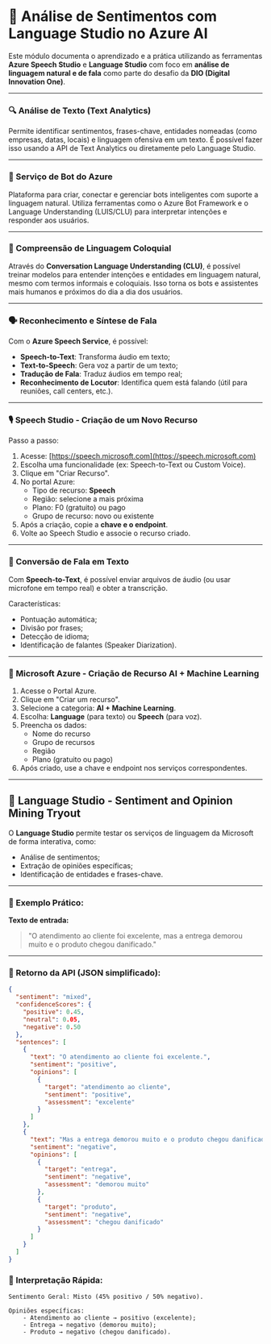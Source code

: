 # 🚀 Análise de Sentimentos com Language Studio no Azure AI

Este módulo documenta o aprendizado e a prática utilizando as ferramentas **Azure Speech Studio** e **Language Studio** com foco em **análise de linguagem natural e de fala** como parte do desafio da **DIO (Digital Innovation One)**.

---

### 🔍 Análise de Texto (Text Analytics)

Permite identificar sentimentos, frases-chave, entidades nomeadas (como empresas, datas, locais) e linguagem ofensiva em um texto. É possível fazer isso usando a API de Text Analytics ou diretamente pelo Language Studio.

---

### 🤖 Serviço de Bot do Azure

Plataforma para criar, conectar e gerenciar bots inteligentes com suporte a linguagem natural. Utiliza ferramentas como o Azure Bot Framework e o Language Understanding (LUIS/CLU) para interpretar intenções e responder aos usuários.

---

### 💬 Compreensão de Linguagem Coloquial

Através do **Conversation Language Understanding (CLU)**, é possível treinar modelos para entender intenções e entidades em linguagem natural, mesmo com termos informais e coloquiais. Isso torna os bots e assistentes mais humanos e próximos do dia a dia dos usuários.

---

### 🗣️ Reconhecimento e Síntese de Fala

Com o **Azure Speech Service**, é possível:

- **Speech-to-Text**: Transforma áudio em texto;
- **Text-to-Speech**: Gera voz a partir de um texto;
- **Tradução de Fala**: Traduz áudios em tempo real;
- **Reconhecimento de Locutor**: Identifica quem está falando (útil para reuniões, call centers, etc.).

---

### 🎙️ Speech Studio - Criação de um Novo Recurso

Passo a passo:

1. Acesse: [https://speech.microsoft.com](https://speech.microsoft.com)
2. Escolha uma funcionalidade (ex: Speech-to-Text ou Custom Voice).
3. Clique em "Criar Recurso".
4. No portal Azure:
   - Tipo de recurso: **Speech**
   - Região: selecione a mais próxima
   - Plano: F0 (gratuito) ou pago
   - Grupo de recurso: novo ou existente
5. Após a criação, copie a **chave e o endpoint**.
6. Volte ao Speech Studio e associe o recurso criado.

---

### 🔄 Conversão de Fala em Texto

Com **Speech-to-Text**, é possível enviar arquivos de áudio (ou usar microfone em tempo real) e obter a transcrição.

Características:
- Pontuação automática;
- Divisão por frases;
- Detecção de idioma;
- Identificação de falantes (Speaker Diarization).

---

### 🤖 Microsoft Azure - Criação de Recurso AI + Machine Learning

1. Acesse o Portal Azure.
2. Clique em "Criar um recurso".
3. Selecione a categoria: **AI + Machine Learning**.
4. Escolha: **Language** (para texto) ou **Speech** (para voz).
5. Preencha os dados:
   - Nome do recurso
   - Grupo de recursos
   - Região
   - Plano (gratuito ou pago)
6. Após criado, use a chave e endpoint nos serviços correspondentes.

---

## 🧪 Language Studio - Sentiment and Opinion Mining Tryout

O **Language Studio** permite testar os serviços de linguagem da Microsoft de forma interativa, como:
- Análise de sentimentos;
- Extração de opiniões específicas;
- Identificação de entidades e frases-chave.

---

### 📌 Exemplo Prático:

**Texto de entrada:**

> "O atendimento ao cliente foi excelente, mas a entrega demorou muito e o produto chegou danificado."

---

### 💬 Retorno da API (JSON simplificado):

```json
{
  "sentiment": "mixed",
  "confidenceScores": {
    "positive": 0.45,
    "neutral": 0.05,
    "negative": 0.50
  },
  "sentences": [
    {
      "text": "O atendimento ao cliente foi excelente.",
      "sentiment": "positive",
      "opinions": [
        {
          "target": "atendimento ao cliente",
          "sentiment": "positive",
          "assessment": "excelente"
        }
      ]
    },
    {
      "text": "Mas a entrega demorou muito e o produto chegou danificado.",
      "sentiment": "negative",
      "opinions": [
        {
          "target": "entrega",
          "sentiment": "negative",
          "assessment": "demorou muito"
        },
        {
          "target": "produto",
          "sentiment": "negative",
          "assessment": "chegou danificado"
        }
      ]
    }
  ]
}
```

### 📝 Interpretação Rápida:
    Sentimento Geral: Misto (45% positivo / 50% negativo).

    Opiniões específicas:
        - Atendimento ao cliente → positivo (excelente);
        - Entrega → negativo (demorou muito);
        - Produto → negativo (chegou danificado).
